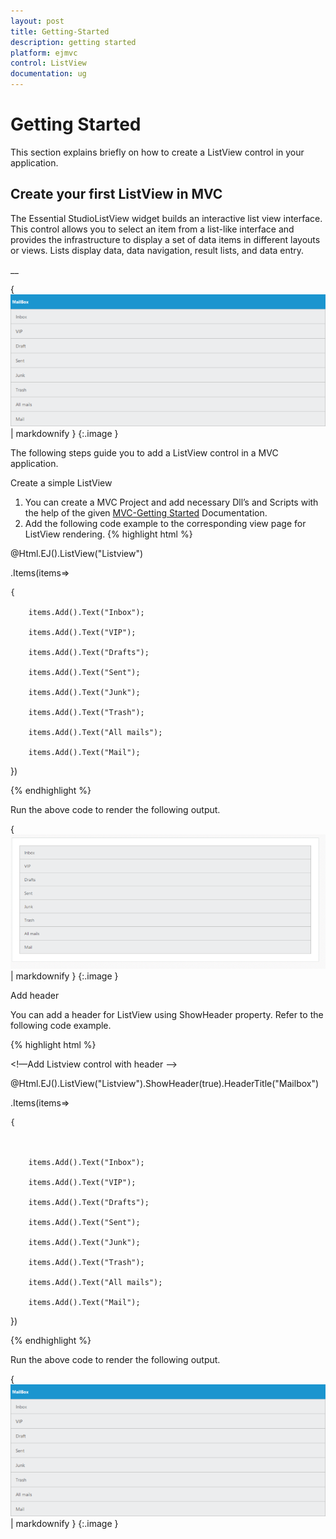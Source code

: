 ```yaml
---
layout: post
title: Getting-Started
description: getting started
platform: ejmvc
control: ListView
documentation: ug
---
```


# Getting Started

This section explains briefly on how to create a ListView control in your application.

## Create your first ListView in MVC

The Essential StudioListView widget builds an interactive list view interface. This control allows you to select an item from a list-like interface and provides the infrastructure to display a set of data items in different layouts or views. Lists display data, data navigation, result lists, and data entry.    

__

{ ![C:/Users/isuriyar/Desktop/listview.PNG](Getting-Started_images/Getting-Started_img1.png) | markdownify }
{:.image }


The following steps guide you to add a ListView control in a MVC application.

Create a simple ListView

1. You can create a MVC Project and add necessary Dll’s and Scripts with the help of the given [MVC-Getting Started](http://help.syncfusion.com/ug/js/Documents/gettingstartedwithmv.htm) Documentation.
2. Add the following code example to the corresponding view page for ListView rendering.
{% highlight html %}




@Html.EJ().ListView("Listview")

.Items(items=>

    {

        items.Add().Text("Inbox");

        items.Add().Text("VIP");

        items.Add().Text("Drafts");

        items.Add().Text("Sent");

        items.Add().Text("Junk");

        items.Add().Text("Trash");

        items.Add().Text("All mails");

        items.Add().Text("Mail");

   })



{% endhighlight %}



Run the above code to render the following output.

{ ![C:/Users/isuriyar/Desktop/normal list.PNG](Getting-Started_images/Getting-Started_img2.png) | markdownify }
{:.image }


Add header

You can add a header for ListView using ShowHeader property. Refer to the following code example.

{% highlight html %}

<!—Add Listview control with header -->

@Html.EJ().ListView("Listview").ShowHeader(true).HeaderTitle("Mailbox")

.Items(items=>

    {



        items.Add().Text("Inbox");

        items.Add().Text("VIP");

        items.Add().Text("Drafts");

        items.Add().Text("Sent");

        items.Add().Text("Junk");

        items.Add().Text("Trash");

        items.Add().Text("All mails");

        items.Add().Text("Mail");



   })





{% endhighlight %}



Run the above code to render the following output.

{ ![C:/Users/isuriyar/Desktop/listview.PNG](Getting-Started_images/Getting-Started_img3.png) | markdownify }
{:.image }


